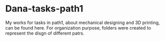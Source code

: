 # Dana-tasks-path1
My works for tasks in path1, about mechanical designing and 3D printing, can be found here. 
For organization purpose, folders were created to represent the disgn of different patrs.
